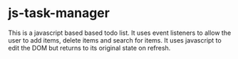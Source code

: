 # js-task-manager
This is a javascript based based todo list. It uses event listeners to allow the user to add items, delete items and search for items.  It uses javascript to edit the DOM but returns to its original state on refresh. 
